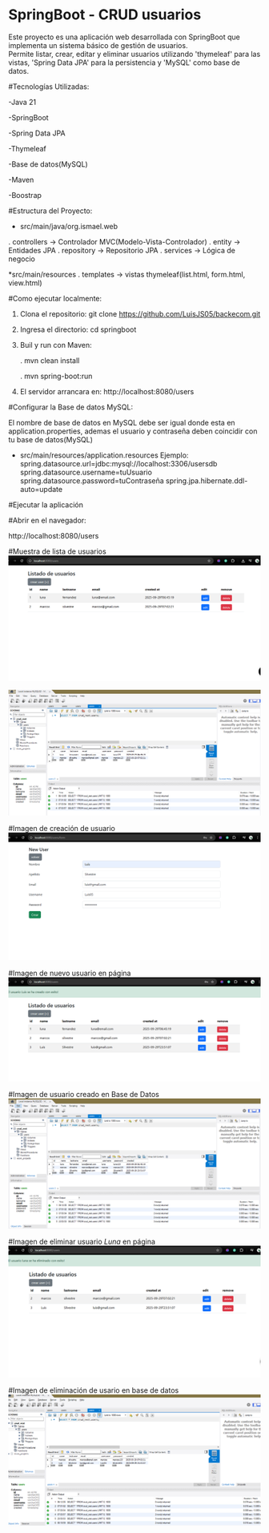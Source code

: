 # SpringBoot - CRUD usuarios

Este proyecto es una aplicación web desarrollada con SpringBoot que implementa un sistema básico de gestión de usuarios.  
Permite listar, crear, editar y eliminar usuarios utilizando 'thymeleaf' para las vistas, 'Spring Data JPA' para la persistencia y 'MySQL' como base de datos.

#Tecnologías Utilizadas:

-Java 21

-SpringBoot

-Spring Data JPA

-Thymeleaf

-Base de datos(MySQL)

-Maven

-Boostrap


#Estructura del Proyecto: 

* src/main/java/org.ismael.web

. controllers -> Controlador MVC(Modelo-Vista-Controlador)
. entity -> Entidades JPA
. repository -> Repositorio JPA
. services -> Lógica de negocio

*src/main/resources
. templates -> vistas thymeleaf(list.html, form.html, view.html)


#Como ejecutar localmente:

1. Clona el repositorio: git clone https://github.com/LuisJS05/backecom.git

2. Ingresa el directorio: cd springboot

3. Buil y run con Maven:
   
   . mvn clean install
   
   . mvn spring-boot:run

5. El servidor arrancara en: http://localhost:8080/users


#Configurar la Base de datos MySQL:

El nombre de base de datos en MySQL debe ser igual donde esta en application.properties,
ademas el usuario y contraseña deben coincidir con tu base de datos(MySQL)

* src/main/resources/application.resources
  Ejemplo:
  spring.datasource.url=jdbc:mysql://localhost:3306/usersdb
  spring.datasource.username=tuUsuario
  spring.datasource.password=tuContraseña
  spring.jpa.hibernate.ddl-auto=update

#Ejecutar la aplicación

#Abrir en el navegador:

   http://localhost:8080/users

#Muestra de lista de usuarios
![](LocalList.PNG)

![](datoUser.PNG)


#Imagen de creación de usuario
![](createdUser.PNG)

#Imagen de nuevo usuario en página
![](muestranewUser.PNG)

#Imagen de usuario creado en Base de Datos
![](newUserbase.PNG)



#Imagen de eliminar usuario *Luna* en página
![](eliminacionUser.PNG)

#Imagen de eliminación de usario en base de datos
![](eliminacionbaseUser.PNG)
